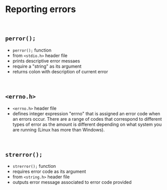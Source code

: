 # Reporting errors

<br>

## `perror();`

- `perror();` function
- from `<stdio.h>` header file
- prints descriptive error messaes
- require a "string" as its argument
- returns colon with description of current error

<br>

## `<errno.h>`

- `<errno.h>` header file
- defines integer expression "errno" that is assigned an error code when an errors occur. There are a range of codes that correspond to different types of error as the amount is different depending on what system you are running (Linux has more than Windows).

<br>

## `strerror();`

- `strerror();` function
- requires error code as its argument
- from `<string.h>` header file
- outputs error message associated to error code provided